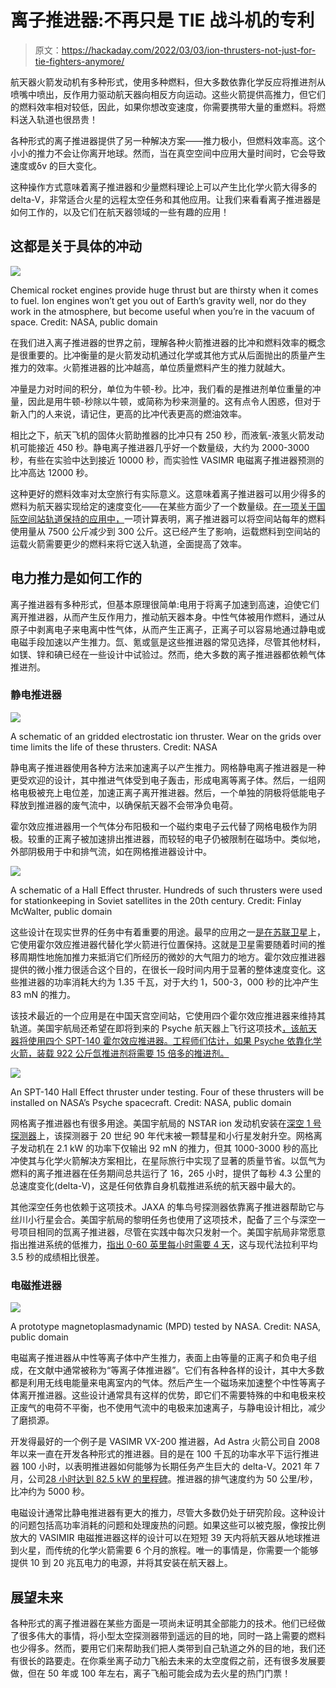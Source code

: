 # 离子推进器:不再只是 TIE 战斗机的专利

> 原文：<https://hackaday.com/2022/03/03/ion-thrusters-not-just-for-tie-fighters-anymore/>

航天器火箭发动机有多种形式，使用多种燃料，但大多数依靠化学反应将推进剂从喷嘴中喷出，反作用力驱动航天器向相反方向运动。这些火箭提供高推力，但它们的燃料效率相对较低，因此，如果你想改变速度，你需要携带大量的重燃料。将燃料送入轨道也很昂贵！

各种形式的离子推进器提供了另一种解决方案——推力极小，但燃料效率高。这个小小的推力不会让你离开地球。然而，当在真空空间中应用大量时间时，它会导致速度或δv 的巨大变化。

这种操作方式意味着离子推进器和少量燃料理论上可以产生比化学火箭大得多的 delta-V，非常适合火星的远程太空任务和其他应用。让我们来看看离子推进器是如何工作的，以及它们在航天器领域的一些有趣的应用！

## 这都是关于具体的冲动

![](img/14fae2e1b15a0933f335fe4bd7719bac.png)

Chemical rocket engines provide huge thrust but are thirsty when it comes to fuel.
Ion engines won’t get you out of Earth’s gravity well, nor do they work in the atmosphere, but become useful when you’re in the vacuum of space. Credit: NASA, public domain

在我们进入离子推进器的世界之前，理解各种火箭推进器的比冲和燃料效率的概念是很重要的。比冲衡量的是火箭发动机通过化学或其他方式从后面抛出的质量产生推力的效率。火箭推进器的比冲越高，单位质量燃料产生的推力就越大。

冲量是力对时间的积分，单位为牛顿-秒。比冲，我们看的是推进剂单位重量的冲量，因此是用牛顿-秒除以牛顿，或简称为秒来测量的。这有点令人困惑，但对于新入门的人来说，请记住，更高的比冲代表更高的燃油效率。

相比之下，航天飞机的固体火箭助推器的比冲只有 250 秒，而液氧-液氢火箭发动机可能接近 450 秒。静电离子推进器几乎好一个数量级，大约为 2000-3000 秒，有些在实验中达到接近 10000 秒，而实验性 VASIMR 电磁离子推进器预测的比冲高达 12000 秒。

这种更好的燃料效率对太空旅行有实际意义。这意味着离子推进器可以用少得多的燃料为航天器实现给定的速度变化——在某些方面少了一个数量级。[在一项关于国际空间站轨道保持的应用中，](https://www.newscientist.com/article/dn17918-rocket-company-tests-worlds-most-powerful-ion-engine/)一项计算表明，离子推进器可以将空间站每年的燃料使用量从 7500 公斤减少到 300 公斤。这已经产生了影响，运载燃料到空间站的运载火箭需要更少的燃料来将它送入轨道，全面提高了效率。

## 电力推力是如何工作的

离子推进器有多种形式，但基本原理很简单:电用于将离子加速到高速，迫使它们离开推进器，从而产生反作用力，推动航天器本身。中性气体被用作燃料，通过从原子中剥离电子来电离中性气体，从而产生正离子，正离子可以容易地通过静电或电磁手段加速以产生推力。氙、氪或氩是这些推进器的常见选择，尽管其他材料，如镁、锌和碘已经在一些设计中试验过。然而，绝大多数的离子推进器都依赖气体推进剂。

### 静电推进器

![](img/8122422ed41b632131fd927c9f5ff687.png)

A schematic of an gridded electrostatic ion thruster. Wear on the grids over time limits the life of these thrusters. Credit: NASA

静电离子推进器使用各种方法来加速离子以产生推力。网格静电离子推进器是一种更受欢迎的设计，其中推进气体受到电子轰击，形成电离等离子体。然后，一组网格电极被充上电位差，加速正离子离开推进器。然后，一个单独的阴极将低能电子释放到推进器的废气流中，以确保航天器不会带净负电荷。

霍尔效应推进器用一个气体分布阳极和一个磁约束电子云代替了网格电极作为阴极。较重的正离子被加速排出推进器，而较轻的电子仍被限制在磁场中。类似地，外部阴极用于中和排气流，如在网格推进器设计中。

![](img/eee91fcfd6ee2c737db54b2b18af59c0.png)

A schematic of a Hall Effect thruster. Hundreds of such thrusters were used for stationkeeping in Soviet satellites in the 20th century. Credit: Finlay McWalter, public domain

这些设计在现实世界的任务中有着重要的用途。最早的应用之一[是在苏联卫星](https://beyondnerva.wordpress.com/electric-propulsion/hall-effect-thrusters/)上，它使用霍尔效应推进器代替化学火箭进行位置保持。这就是卫星需要随着时间的推移周期性地施加推力来抵消它们所经历的微妙的大气阻力的地方。霍尔效应推进器提供的微小推力很适合这个目的，在很长一段时间内用于显著的整体速度变化。这些推进器的功率消耗大约为 1.35 千瓦，对于大约 1，500-3，000 秒的比冲产生 83 mN 的推力。

该技术最近的一个应用是在中国天宫空间站，它使用四个霍尔效应推进器来维持其轨道。美国宇航局还希望在即将到来的 Psyche 航天器上飞行这项技术[，该航天器将使用四个 SPT-140 霍尔效应推进器。工程师们估计，如果 Psyche 依靠化学火箭，装载 922 公斤氙推进剂将需要 15 倍多的推进剂。](https://www.nasa.gov/feature/jpl/solar-electric-propulsion-makes-nasa-s-psyche-spacecraft-go/)

![](img/9d52c68501452f04958497172619ee81.png)

An SPT-140 Hall Effect thruster under testing. Four of these thrusters will be installed on NASA’s Psyche spacecraft. Credit: NASA, public domain

网格离子推进器也有很多用途。美国宇航局的 NSTAR ion 发动机安装在[深空 1 号探测器](https://solarsystem.nasa.gov/missions/deep-space-1/in-depth/)上，该探测器于 20 世纪 90 年代末被一颗彗星和小行星发射升空。网格离子发动机在 2.1 kW 的功率下仅输出 92 mN 的推力，但其 1000-3000 秒的高比冲使其与化学火箭解决方案相比，在星际旅行中实现了显著的质量节省。以氙气为燃料的离子推进器在任务期间总共运行了 16，265 小时，提供了每秒 4.3 公里的总速度变化(delta-V)，这是任何依靠自身机载推进系统的航天器中最大的。

其他深空任务也依赖于这项技术。JAXA 的隼鸟号探测器依靠离子推进器帮助它与丝川小行星会合。美国宇航局的黎明任务也使用了这项技术，配备了三个与深空一号项目相同的氙离子推进器，尽管在实践中每次只发射一个。美国宇航局非常愿意指出推进系统的低推力，[指出 0-60 英里每小时需要 4 天](https://solarsystem.nasa.gov/missions/dawn/technology/spacecraft/)，这与现代法拉利平均 3.5 秒的成绩相比很差。

### 电磁推进器

![](img/3ee5fb8eeacbdd22173add68dd910cd2.png)

A prototype magnetoplasmadynamic (MPD) tested by NASA. Credit: NASA, public domain

电磁离子推进器从中性等离子体中产生推力，表面上由等量的正离子和负电子组成，在文献中通常被称为“等离子体推进器”。它们有各种各样的设计，其中大多数都是利用无线电能量来电离室内的气体。然后产生一个磁场来加速整个中性等离子体离开推进器。这些设计通常具有这样的优势，即它们不需要特殊的中和电极来校正废气的电荷不平衡，也不使用气流中的电极来加速离子，与静电设计相比，减少了磨损源。

开发得最好的一个例子是 VASIMR VX-200 推进器，Ad Astra 火箭公司自 2008 年以来一直在开发各种形式的推进器。目的是在 100 千瓦的功率水平下运行推进器 100 小时，以表明推进器如何能够为长期任务产生巨大的 delta-V。2021 年 7 月，公司[28 小时达到 82.5 kW 的里程碑](https://www.adastrarocket.com/pressReleases/2021/20210709-PressRelease.pdf)。推进器的排气速度约为 50 公里/秒，比冲约为 5000 秒。

电磁设计通常比静电推进器有更大的推力，尽管大多数仍处于研究阶段。这种设计的问题包括高功率消耗的问题和处理废热的问题。如果这些可以被克服，像按比例放大的 VASIMIR 电磁推进器这样的设计可以在短短 39 天内将航天器从地球推进到火星，而传统的化学火箭需要 6 个月的旅程。唯一的事情是，你需要一个能够提供 10 到 20 兆瓦电力的电源，并将其安装在航天器上。

## 展望未来

各种形式的离子推进器在某些方面是一项尚未证明其全部能力的技术。他们已经做了很多伟大的事情，将小型太空探测器带到遥远的目的地，同时一路上需要的燃料也少得多。然而，要用它们来帮助我们把人类带到自己轨道之外的目的地，我们还有很长的路要走。在你乘坐离子动力飞船去未来的太空度假之前，还有很多发展要做，但在 50 年或 100 年左右，离子飞船可能会成为去火星的热门门票！
